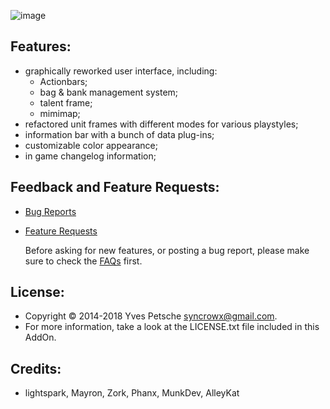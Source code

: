 ![image](https://i.imgur.com/z7Tgjzh.png)



## Features:
- graphically reworked user interface, including:
  - Actionbars;
  - bag & bank management system;
  - talent frame;
  - mimimap;
- refactored unit frames with different modes for various playstyles;
- information bar with a bunch of data plug-ins;
- customizable color appearance;
- in game changelog information;

## Feedback and Feature Requests:
- [Bug Reports](http://www.wowinterface.com/portal.php?id=1118&a=listbugs)
- [Feature Requests](http://www.wowinterface.com/portal.php?id=1118&a=listfeatures)
  
  Before asking for new features, or posting a bug report,
  please make sure to check the [FAQs](http://www.wowinterface.com/portal.php?id=1118&a=faq) first.

## License:
- Copyright © 2014-2018 Yves Petsche <syncrowx@gmail.com>.
- For more information, take a look at the LICENSE.txt file included in this AddOn.

## Credits:
- lightspark, Mayron, Zork, Phanx, MunkDev, AlleyKat

